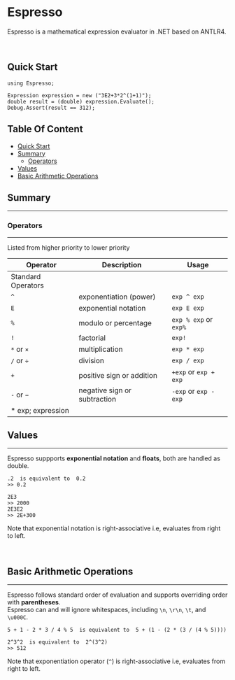 # Espresso <!-- omit in toc -->

Espresso is a mathematical expression evaluator in .NET based on ANTLR4.

</br>

## Quick Start

```CSharp
using Espresso;

Expression expression = new ("3E2+3*2^(1+1)");
double result = (double) expression.Evaluate();
Debug.Assert(result == 312);
```

## Table Of Content <!-- omit in toc -->

- [Quick Start](#quick-start)
- [Summary](#summary)
  - [Operators](#operators)
- [Values](#values)
- [Basic Arithmetic Operations](#basic-arithmetic-operations)
  

## Summary

---

### Operators

---

Listed from higher priority to lower priority

Operator | Description | Usage
|---|---|---|
|Standard Operators|
`^` | exponentiation (power) | `exp ^ exp`
`E` | exponential notation | `exp E exp`
`%` | modulo or percentage | `exp % exp` or `exp%`
`!` | factorial | `exp!`
`*` or `×` | multiplication | `exp * exp`
`/` or `÷` | division | `exp / exp`
`+` | positive sign or addition | `+exp` or `exp + exp`
`-` or `−` | negative sign or subtraction | `-exp` or `exp - exp`
|\* exp; expression|

## Values

---

Espresso suppports **exponential notation** and **floats**, both are handled as double.

```
.2  is equivalent to  0.2  
>> 0.2
```

```
2E3  
>> 2000  
2E3E2  
>> 2E+300
```

Note that exponential notation is right-associative i.e, evaluates from right to left.

&nbsp;

## Basic Arithmetic Operations

---

Espresso follows standard order of evaluation and supports overriding order with **parentheses**.  
Espresso can and will ignore whitespaces, including `\n`, `\r\n`, `\t`, and `\u000C`.  

```
5 + 1 - 2 * 3 / 4 % 5  is equivalent to  5 + (1 - (2 * (3 / (4 % 5))))
```

```
2^3^2  is equivalent to  2^(3^2)  
>> 512
```

Note that exponentiation operator (`^`) is right-associative i.e, evaluates from right to left.
